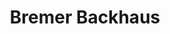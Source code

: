 ---
title: "Bremer Backhaus"
url: /bremen/bremer-backhaus-oberneulander-heerstrasse/
shop: Bäckerei
---